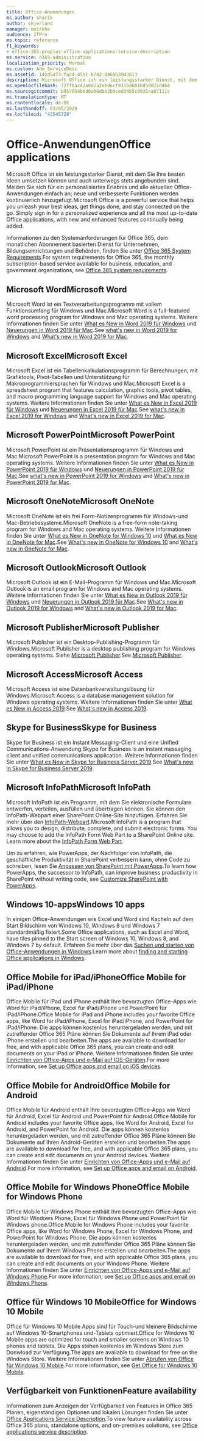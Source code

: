 ```yaml
---
title: Office-Anwendungen
ms.author: sharik
author: skjerland
manager: mnirkhe
audience: ITPro
ms.topic: reference
f1_keywords:
- office-365-proplus-office-applications-service-description
ms.service: o365-administration
localization_priority: Normal
ms.custom: Adm_ServiceDesc
ms.assetid: 142d5d73-fac4-45a1-b742-846953943813
description: Microsoft Office ist ein leistungsstarker Dienst, mit dem Sie Ihre besten Ideen umsetzen können und auch unterwegs stets angebunden sind. Melden Sie sich für ein personalisiertes Erlebnis und alle aktuellen Office-Anwendungen einfach an; neue und verbesserte Funktionen werden kontinuierlich hinzugefügt.
ms.openlocfilehash: 72ffbac42a0d2a2ebdecf9316d6016d50022d464
ms.sourcegitcommit: b957054b6d0a96dbb2b9ced39b5c9935aa07111c
ms.translationtype: MT
ms.contentlocale: de-DE
ms.lasthandoff: 03/05/2020
ms.locfileid: "42545728"
---
```

# <a name="office-applications"></a><span data-ttu-id="87649-104">Office-Anwendungen</span><span class="sxs-lookup"><span data-stu-id="87649-104">Office applications</span></span>

<span data-ttu-id="87649-p102">Microsoft Office ist ein leistungsstarker Dienst, mit dem Sie Ihre besten Ideen umsetzen können und auch unterwegs stets angebunden sind. Melden Sie sich für ein personalisiertes Erlebnis und alle aktuellen Office-Anwendungen einfach an; neue und verbesserte Funktionen werden kontinuierlich hinzugefügt.</span><span class="sxs-lookup"><span data-stu-id="87649-p102">Microsoft Office is a powerful service that helps you unleash your best ideas, get things done, and stay connected on the go. Simply sign in for a personalized experience and all the most up-to-date Office applications, with new and enhanced features continually being added.</span></span>
  
<span data-ttu-id="87649-107">Informationen zu den Systemanforderungen für Office 365, dem monatlichen Abonnement basierten Dienst für Unternehmen, Bildungseinrichtungen und Behörden, finden Sie unter [Office 365 System Requirements](https://products.office.com/office-system-requirements/#Office365forBEG).</span><span class="sxs-lookup"><span data-stu-id="87649-107">For system requirements for Office 365, the monthly subscription-based service available for business, education, and government organizations, see [Office 365 system requirements](https://products.office.com/office-system-requirements/#Office365forBEG).</span></span>
  
## <a name="microsoft-word"></a><span data-ttu-id="87649-108">Microsoft Word</span><span class="sxs-lookup"><span data-stu-id="87649-108">Microsoft Word</span></span>

<span data-ttu-id="87649-109">Microsoft Word ist ein Textverarbeitungsprogramm mit vollem Funktionsumfang für Windows und Mac.</span><span class="sxs-lookup"><span data-stu-id="87649-109">Microsoft Word is a full-featured word processing program for Windows and Mac operating systems.</span></span> <span data-ttu-id="87649-110">Weitere Informationen finden Sie unter [What es New in Word 2019 für Windows](https://support.office.com/article/what-s-new-in-word-2019-for-windows-d3d31e5e-2bb8-4433-80bb-08279beef4b3) und [Neuerungen in Word 2019 für Mac](https://support.office.com/article/what-s-new-in-word-2019-for-mac-247e0cd4-a758-4b42-a157-42eb8853aef5).</span><span class="sxs-lookup"><span data-stu-id="87649-110">See [what's new in Word 2019 for Windows](https://support.office.com/article/what-s-new-in-word-2019-for-windows-d3d31e5e-2bb8-4433-80bb-08279beef4b3) and [What's new in Word 2019 for Mac](https://support.office.com/article/what-s-new-in-word-2019-for-mac-247e0cd4-a758-4b42-a157-42eb8853aef5).</span></span>
  
## <a name="microsoft-excel"></a><span data-ttu-id="87649-111">Microsoft Excel</span><span class="sxs-lookup"><span data-stu-id="87649-111">Microsoft Excel</span></span>

<span data-ttu-id="87649-112">Microsoft Excel ist ein Tabellenkalkulationsprogramm für Berechnungen, mit Grafiktools, Pivot-Tabellen und Unterstützung für Makroprogrammiersprachen für Windows und Mac.</span><span class="sxs-lookup"><span data-stu-id="87649-112">Microsoft Excel is a spreadsheet program that features calculation, graphic tools, pivot tables, and macro programming language support for Windows and Mac operating systems.</span></span> <span data-ttu-id="87649-113">Weitere Informationen finden Sie unter [What es New in Excel 2019 für Windows](https://support.office.com/article/what-s-new-in-excel-2019-for-windows-5a201203-1155-4055-82a5-82bf0994631f) und [Neuerungen in Excel 2019 für Mac](https://support.office.com/article/what-s-new-in-excel-2019-for-mac-5ce129d3-9e5c-417f-9545-fb6f7b72674d).</span><span class="sxs-lookup"><span data-stu-id="87649-113">See [what's new in Excel 2019 for Windows](https://support.office.com/article/what-s-new-in-excel-2019-for-windows-5a201203-1155-4055-82a5-82bf0994631f) and [What's new in Excel 2019 for Mac](https://support.office.com/article/what-s-new-in-excel-2019-for-mac-5ce129d3-9e5c-417f-9545-fb6f7b72674d).</span></span>
  
## <a name="microsoft-powerpoint"></a><span data-ttu-id="87649-114">Microsoft PowerPoint</span><span class="sxs-lookup"><span data-stu-id="87649-114">Microsoft PowerPoint</span></span>

<span data-ttu-id="87649-115">Microsoft PowerPoint ist ein Präsentationsprogramm für Windows und Mac.</span><span class="sxs-lookup"><span data-stu-id="87649-115">Microsoft PowerPoint is a presentation program for Windows and Mac operating systems.</span></span> <span data-ttu-id="87649-116">Weitere Informationen finden Sie unter [What es New in PowerPoint 2019 für Windows](https://support.office.com/article/what-s-new-in-powerpoint-2019-for-windows-8355a56a-f643-42d2-8454-784fa9b3d109) und [Neuerungen in PowerPoint 2019 für Mac](https://support.office.com/article/what-s-new-in-powerpoint-2019-for-mac-5038ba79-48c5-40f0-adff-11489e5d6fed).</span><span class="sxs-lookup"><span data-stu-id="87649-116">See [what's new in PowerPoint 2019 for Windows](https://support.office.com/article/what-s-new-in-powerpoint-2019-for-windows-8355a56a-f643-42d2-8454-784fa9b3d109) and [What's new in PowerPoint 2019 for Mac](https://support.office.com/article/what-s-new-in-powerpoint-2019-for-mac-5038ba79-48c5-40f0-adff-11489e5d6fed).</span></span>
  
## <a name="microsoft-onenote"></a><span data-ttu-id="87649-117">Microsoft OneNote</span><span class="sxs-lookup"><span data-stu-id="87649-117">Microsoft OneNote</span></span>

<span data-ttu-id="87649-118">Microsoft OneNote ist ein frei Form-Notizenprogramm für Windows-und Mac-Betriebssysteme.</span><span class="sxs-lookup"><span data-stu-id="87649-118">Microsoft OneNote is a free-form note-taking program for Windows and Mac operating systems.</span></span> <span data-ttu-id="87649-119">Weitere Informationen finden Sie unter [What es New in OneNote for Windows 10](https://support.office.com/article/what-s-new-in-onenote-for-windows-10-1477d5de-f4fd-4943-b18a-ff17091161ea) und [What es New in OneNote for Mac](https://support.office.com/article/see-what-s-new-in-onenote-for-mac-c82d3f15-252f-452a-89ba-e09fbe418829).</span><span class="sxs-lookup"><span data-stu-id="87649-119">See [What's new in OneNote for Windows 10](https://support.office.com/article/what-s-new-in-onenote-for-windows-10-1477d5de-f4fd-4943-b18a-ff17091161ea) and [What's new in OneNote for Mac](https://support.office.com/article/see-what-s-new-in-onenote-for-mac-c82d3f15-252f-452a-89ba-e09fbe418829).</span></span>
  
## <a name="microsoft-outlook"></a><span data-ttu-id="87649-120">Microsoft Outlook</span><span class="sxs-lookup"><span data-stu-id="87649-120">Microsoft Outlook</span></span>

<span data-ttu-id="87649-121">Microsoft Outlook ist ein E-Mail-Programm für Windows und Mac.</span><span class="sxs-lookup"><span data-stu-id="87649-121">Microsoft Outlook is an email program for Windows and Mac operating systems.</span></span> <span data-ttu-id="87649-122">Weitere Informationen finden Sie unter [What es New in Outlook 2019 für Windows](https://support.office.com/article/what-s-new-in-outlook-2019-for-windows-0c64df36-0908-4ff6-a7fc-573a62800525) und [Neuerungen in Outlook 2019 für Mac](https://support.office.com/article/what-s-new-in-outlook-2019-for-mac-05736033-f99e-4cb2-88aa-01e979b0736b).</span><span class="sxs-lookup"><span data-stu-id="87649-122">See [What's new in Outlook 2019 for Windows](https://support.office.com/article/what-s-new-in-outlook-2019-for-windows-0c64df36-0908-4ff6-a7fc-573a62800525) and [What's new in Outlook 2019 for Mac](https://support.office.com/article/what-s-new-in-outlook-2019-for-mac-05736033-f99e-4cb2-88aa-01e979b0736b).</span></span>
  
## <a name="microsoft-publisher"></a><span data-ttu-id="87649-123">Microsoft Publisher</span><span class="sxs-lookup"><span data-stu-id="87649-123">Microsoft Publisher</span></span>

<span data-ttu-id="87649-124">Microsoft Publisher ist ein Desktop-Publishing-Programm für Windows.</span><span class="sxs-lookup"><span data-stu-id="87649-124">Microsoft Publisher is a desktop publishing program for Windows operating systems.</span></span> <span data-ttu-id="87649-125">Siehe [Microsoft Publisher](https://products.office.com/publisher).</span><span class="sxs-lookup"><span data-stu-id="87649-125">See [Microsoft Publisher](https://products.office.com/publisher).</span></span>
  
## <a name="microsoft-access"></a><span data-ttu-id="87649-126">Microsoft Access</span><span class="sxs-lookup"><span data-stu-id="87649-126">Microsoft Access</span></span>

<span data-ttu-id="87649-127">Microsoft Access ist eine Datenbankverwaltungslösung für Windows.</span><span class="sxs-lookup"><span data-stu-id="87649-127">Microsoft Access is a database management solution for Windows operating systems.</span></span> <span data-ttu-id="87649-128">Weitere Informationen finden Sie unter [What es New in Access 2019](https://support.office.com/article/what-s-new-in-access-2019-f52c5317-3494-4105-9c56-5a2abb8e0f87).</span><span class="sxs-lookup"><span data-stu-id="87649-128">See [What's new in Access 2019](https://support.office.com/article/what-s-new-in-access-2019-f52c5317-3494-4105-9c56-5a2abb8e0f87).</span></span>
  
## <a name="skype-for-business"></a><span data-ttu-id="87649-129">Skype for Business</span><span class="sxs-lookup"><span data-stu-id="87649-129">Skype for Business</span></span>

<span data-ttu-id="87649-130">Skype for Business ist ein Instant Messaging-Client und eine Unified Communications-Anwendung.</span><span class="sxs-lookup"><span data-stu-id="87649-130">Skype for Business is an instant messaging client and unified communications application.</span></span> <span data-ttu-id="87649-131">Weitere Informationen finden Sie unter [What es New in Skype for Business Server 2019](https://docs.microsoft.com/skypeforbusiness/whats-new).</span><span class="sxs-lookup"><span data-stu-id="87649-131">See [What's new in Skype for Business Server 2019](https://docs.microsoft.com/skypeforbusiness/whats-new).</span></span>
  
## <a name="microsoft-infopath"></a><span data-ttu-id="87649-132">Microsoft InfoPath</span><span class="sxs-lookup"><span data-stu-id="87649-132">Microsoft InfoPath</span></span>

<span data-ttu-id="87649-p111">Microsoft InfoPath ist ein Programm, mit dem Sie elektronische Formulare entwerfen, verteilen, ausfüllen und übertragen können. Sie können den InfoPath-Webpart einer SharePoint Online-Site hinzufügen. Erfahren Sie mehr über den [InfoPath-Webpart](https://go.microsoft.com/fwlink/p/?LinkId=271687).</span><span class="sxs-lookup"><span data-stu-id="87649-p111">Microsoft InfoPath is a program that allows you to design, distribute, complete, and submit electronic forms. You may choose to add the InfoPath Form Web Part to a SharePoint Online site. Learn more about the [InfoPath Form Web Part](https://go.microsoft.com/fwlink/p/?LinkId=271687).</span></span>

<span data-ttu-id="87649-136">Um zu erfahren, wie PowerApps, der Nachfolger von InfoPath, die geschäftliche Produktivität in SharePoint verbessern kann, ohne Code zu schreiben, lesen Sie [Anpassen von SharePoint mit PowerApps](https://powerapps.microsoft.com/infopath/).</span><span class="sxs-lookup"><span data-stu-id="87649-136">To learn how PowerApps, the successor to InfoPath, can improve business productivity in SharePoint without writing code, see [Customize SharePoint with PowerApps](https://powerapps.microsoft.com/infopath/).</span></span>
  
## <a name="windows-10-apps"></a><span data-ttu-id="87649-137">Windows 10-apps</span><span class="sxs-lookup"><span data-stu-id="87649-137">Windows 10 apps</span></span>

<span data-ttu-id="87649-138">In einigen Office-Anwendungen wie Excel und Word sind Kacheln auf dem Start Bildschirm von Windows 10, Windows 8 und Windows 7 standardmäßig fixiert.</span><span class="sxs-lookup"><span data-stu-id="87649-138">Some Office applications, such as Excel and Word, have tiles pinned to the Start screen of Windows 10, Windows 8, and Windows 7 by default.</span></span> <span data-ttu-id="87649-139">Erfahren Sie mehr über das [Suchen und starten von Office-Anwendungen in Windows](https://support.office.com/article/can-t-find-office-applications-in-windows-10-windows-8-or-windows-7-907ce545-6ae8-459b-8d9d-de6764a635d6?ocmsassetID=HA103581103&CTT=1&CorrelationId=03707eae-b946-462a-b3c6-f0fc04f55611&ui=en-US&rs=en-US&ad=US#ID0EAABAAA=Windows_8.1_or_Windows_8).</span><span class="sxs-lookup"><span data-stu-id="87649-139">Learn more about [finding and starting Office applications in Windows](https://support.office.com/article/can-t-find-office-applications-in-windows-10-windows-8-or-windows-7-907ce545-6ae8-459b-8d9d-de6764a635d6?ocmsassetID=HA103581103&CTT=1&CorrelationId=03707eae-b946-462a-b3c6-f0fc04f55611&ui=en-US&rs=en-US&ad=US#ID0EAABAAA=Windows_8.1_or_Windows_8).</span></span>
  
## <a name="office-mobile-for-ipadiphone"></a><span data-ttu-id="87649-140">Office Mobile for iPad/iPhone</span><span class="sxs-lookup"><span data-stu-id="87649-140">Office Mobile for iPad/iPhone</span></span>

<span data-ttu-id="87649-141">Office Mobile für iPad und iPhone enthält Ihre bevorzugten Office-Apps wie Word für iPad/iPhone, Excel für iPad/iPhone und PowerPoint für iPad/iPhone.</span><span class="sxs-lookup"><span data-stu-id="87649-141">Office Mobile for iPad and iPhone includes your favorite Office apps, like Word for iPad/iPhone, Excel for iPad/iPhone, and PowerPoint for iPad/iPhone.</span></span> <span data-ttu-id="87649-142">Die apps können kostenlos heruntergeladen werden, und mit zutreffender Office 365 Pläne können Sie Dokumente auf Ihrem iPad oder iPhone erstellen und bearbeiten.</span><span class="sxs-lookup"><span data-stu-id="87649-142">The apps are available to download for free, and with applicable Office 365 plans, you can create and edit documents on your iPad or iPhone.</span></span> <span data-ttu-id="87649-143">Weitere Informationen finden Sie unter [Einrichten von Office-Apps und e-Mail auf IOS-Geräten](https://support.office.com/article/set-up-office-apps-and-email-on-ios-devices-0402b37e-49c4-4419-a030-f34c2013041f?ui=en-US&rs=en-US&ad=US).</span><span class="sxs-lookup"><span data-stu-id="87649-143">For more information, see [Set up Office apps and email on iOS devices](https://support.office.com/article/set-up-office-apps-and-email-on-ios-devices-0402b37e-49c4-4419-a030-f34c2013041f?ui=en-US&rs=en-US&ad=US).</span></span>

## <a name="office-mobile-for-android"></a><span data-ttu-id="87649-144">Office Mobile for Android</span><span class="sxs-lookup"><span data-stu-id="87649-144">Office Mobile for Android</span></span>

<span data-ttu-id="87649-145">Office Mobile für Android enthält Ihre bevorzugten Office-Apps wie Word für Android, Excel für Android und PowerPoint für Android.</span><span class="sxs-lookup"><span data-stu-id="87649-145">Office Mobile for Android includes your favorite Office apps, like Word for Android, Excel for Android, and PowerPoint for Android.</span></span> <span data-ttu-id="87649-146">Die apps können kostenlos heruntergeladen werden, und mit zutreffender Office 365 Pläne können Sie Dokumente auf Ihren Android-Geräten erstellen und bearbeiten.</span><span class="sxs-lookup"><span data-stu-id="87649-146">The apps are available to download for free, and with applicable Office 365 plans, you can create and edit documents on your Android devices.</span></span> <span data-ttu-id="87649-147">Weitere Informationen finden Sie unter [Einrichten von Office-Apps und e-Mail auf Android](https://support.office.com/article/set-up-office-apps-and-email-on-android-6ef2ebf2-fc2d-474a-be4a-5a801365c87f?ui=en-US&rs=en-US&ad=US).</span><span class="sxs-lookup"><span data-stu-id="87649-147">For more information, see [Set up Office apps and email on Android](https://support.office.com/article/set-up-office-apps-and-email-on-android-6ef2ebf2-fc2d-474a-be4a-5a801365c87f?ui=en-US&rs=en-US&ad=US).</span></span>

## <a name="office-mobile-for-windows-phone"></a><span data-ttu-id="87649-148">Office Mobile for Windows Phone</span><span class="sxs-lookup"><span data-stu-id="87649-148">Office Mobile for Windows Phone</span></span>

<span data-ttu-id="87649-149">Office Mobile für Windows Phone enthält Ihre bevorzugten Office-Apps wie Word für Windows Phone, Excel für Windows Phone und PowerPoint für Windows phone.</span><span class="sxs-lookup"><span data-stu-id="87649-149">Office Mobile for Windows Phone includes your favorite Office apps, like Word for Windows Phone, Excel for Windows Phone, and PowerPoint for Windows Phone.</span></span> <span data-ttu-id="87649-150">Die apps können kostenlos heruntergeladen werden, und mit zutreffender Office 365 Pläne können Sie Dokumente auf Ihrem Windows Phone erstellen und bearbeiten.</span><span class="sxs-lookup"><span data-stu-id="87649-150">The apps are available to download for free, and with applicable Office 365 plans, you can create and edit documents on your Windows Phone.</span></span> <span data-ttu-id="87649-151">Weitere Informationen finden Sie unter [Einrichten von Office-Apps und e-Mail auf Windows Phone](https://support.office.com/article/set-up-office-apps-and-email-on-windows-phone-9bccc8b8-a321-4d0d-a45e-6e06a3438e43?ui=en-US&rs=en-US&ad=US).</span><span class="sxs-lookup"><span data-stu-id="87649-151">For more information, see [Set up Office apps and email on Windows Phone](https://support.office.com/article/set-up-office-apps-and-email-on-windows-phone-9bccc8b8-a321-4d0d-a45e-6e06a3438e43?ui=en-US&rs=en-US&ad=US).</span></span>

## <a name="office-for-windows-10-mobile"></a><span data-ttu-id="87649-152">Office für Windows 10 Mobile</span><span class="sxs-lookup"><span data-stu-id="87649-152">Office for Windows 10 Mobile</span></span>

<span data-ttu-id="87649-153">Office für Windows 10 Mobile Apps sind für Touch-und kleinere Bildschirme auf Windows 10-Smartphones und-Tablets optimiert.</span><span class="sxs-lookup"><span data-stu-id="87649-153">Office for Windows 10 Mobile apps are optimized for touch and smaller screens on Windows 10 phones and tablets.</span></span> <span data-ttu-id="87649-154">Die Apps stehen kostenlos im Windows Store zum Donwload zur Verfügung.</span><span class="sxs-lookup"><span data-stu-id="87649-154">The apps are available to download for free on the Windows Store.</span></span> <span data-ttu-id="87649-155">Weitere Informationen finden Sie unter [Abrufen von Office für Windows 10 Mobile](https://products.office.com/mobile/office-mobile-apps-for-windows).</span><span class="sxs-lookup"><span data-stu-id="87649-155">For more information, see [Get Office for Windows 10 Mobile](https://products.office.com/mobile/office-mobile-apps-for-windows).</span></span>
  
## <a name="feature-availability"></a><span data-ttu-id="87649-156">Verfügbarkeit von Funktionen</span><span class="sxs-lookup"><span data-stu-id="87649-156">Feature availability</span></span>

<span data-ttu-id="87649-157">Informationen zum Anzeigen der Verfügbarkeit von Features in Office 365 Plänen, eigenständigen Optionen und lokalen Lösungen finden Sie unter [Office Applications Service Description](office-applications-service-description.md).</span><span class="sxs-lookup"><span data-stu-id="87649-157">To view feature availability across Office 365 plans, standalone options, and on-premises solutions, see [Office applications service description](office-applications-service-description.md).</span></span>
  